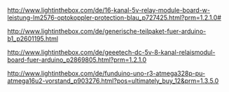 http://www.lightinthebox.com/de/16-kanal-5v-relay-module-board-w-leistung-lm2576-optokoppler-protection-blau_p727425.html?prm=1.2.1.0#
 
http://www.lightinthebox.com/de/generische-teilpaket-fuer-arduino-b1_p2601195.html
 
http://www.lightinthebox.com/de/geeetech-dc-5v-8-kanal-relaismodul-board-fuer-arduino_p2869805.html?prm=1.2.1.0
 
http://www.lightinthebox.com/de/funduino-uno-r3-atmega328p-pu-atmega16u2-vorstand_p903276.html?pos=ultimately_buy_12&prm=1.3.5.0